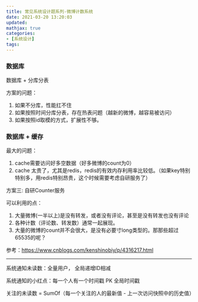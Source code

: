 ```yaml
---
title: 常见系统设计题系列-微博计数系统
date: 2021-03-20 13:20:03
updated:
mathjax: true
categories:
- [系统设计]
tags: 
---
```




### 数据库

数据库 + 分库分表

方案的问题：

1. 如果不分库，性能扛不住
2. 如果按照时间分库分表，存在热表问题（越新的微博，越容易被访问）
3. 如果按照id取模的方式，扩展性不够。

### 数据库 + 缓存

最大的问题：

1. cache需要访问好多空数据（好多微博的count为0）
2. cache 太贵了，尤其是redis，redis的有效内存利用率比较低。（如果key特别特别多，用redis特别昂贵，这个时候需要考虑自研服务了）

方案三: 自研Counter服务

可以利用的点：

1. 大量微博(一半以上)是没有转发，或者没有评论，甚至是没有转发也没有评论
2. 各种计数（评论数、转发数）通常一起展现。
3. 大量的微博的count并不会很大，是没有必要寸long类型的。那那些超过65535的呢？

参考：https://www.cnblogs.com/kenshinobiy/p/4316217.html

---

系统通知未读数：全量用户， 全局递增ID相减

系统通知的小红点：每一个人有一个时间戳  PK 全局时间戳

关注的未读数 = SumOf（每一个关注的人的最新值 - 上一次访问快照中的历史值）

